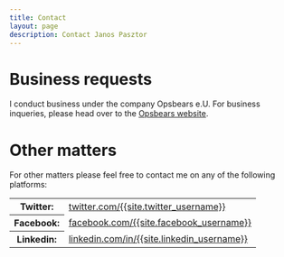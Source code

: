 ```yaml
---
title: Contact
layout: page
description: Contact Janos Pasztor
---
```


<div class="container-block">
    <div class="row">
        <div class="col">
            <h1>Business requests</h1>
            <p>I conduct business under the company Opsbears e.U. For business inqueries, please head over to the <a href="https://opsbears.com/" target="_blank">Opsbears website</a>.</p>
        </div>
        <div class="col">
            <h1>Other matters</h1>
            <p>For other matters please feel free to contact me on any of the following platforms:</p>
            <table class="table">
                <tr><th>Twitter:</th><td><a href="https://twitter.com/{{site.twitter_username}}" target="_blank" rel="noreferrer noopener">twitter.com/{{site.twitter_username}}</a></td></tr>
                <tr><th>Facebook:</th><td><a href="https://facebook.com/{{site.facebook_username}}" target="_blank" rel="noreferrer noopener">facebook.com/{{site.facebook_username}}</a></td></tr>
                <tr><th>Linkedin:</th><td><a href="https://linkedin.com/in/{{site.linkedin_username}}" target="_blank" rel="noreferrer noopener">linkedin.com/in/{{site.linkedin_username}}</a></td></tr>
            </table>
        </div>
    </div>
</div>
